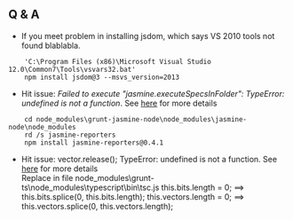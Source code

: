 ## Q & A

* If you meet problem in installing jsdom, which says VS 2010 tools not found blablabla.  
```Batchfile
    'C:\Program Files (x86)\Microsoft Visual Studio 12.0\Common7\Tools\vsvars32.bat'
    npm install jsdom@3 --msvs_version=2013
```

* Hit issue: *Failed to execute "jasmine.executeSpecsInFolder": TypeError: undefined is not a function*. See [here](https://mamascode.wordpress.com/2014/07/08/jasmine-node-1-7-x-is-dead/) for more details  
```Batchfile
    cd node_modules\grunt-jasmine-node\node_modules\jasmine-node\node_modules
    rd /s jasmine-reporters
    npm install jasmine-reporters@0.4.1
```

* Hit issue: vector.release(); TypeError: undefined is not a function. See [here](https://github.com/winjs/winjs/issues/922) for more details  
Replace in file node_modules\grunt-ts\node_modules\typescript\bin\tsc.js
this.bits.length = 0; ==> this.bits.splice(0, this.bits.length);
this.vectors.length = 0; ==> this.vectors.splice(0, this.vectors.length);


